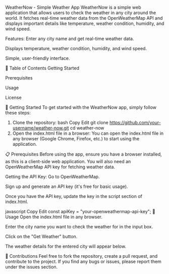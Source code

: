WeatherNow - Simple Weather App
WeatherNow is a simple web application that allows users to check the weather in any city around the world. It fetches real-time weather data from the OpenWeatherMap API and displays important details like temperature, weather condition, humidity, and wind speed.

Features:
Enter any city name and get real-time weather data.

Displays temperature, weather condition, humidity, and wind speed.

Simple, user-friendly interface.

📝 Table of Contents
Getting Started

Prerequisites

Usage

License

🏁 Getting Started
To get started with the WeatherNow app, simply follow these steps:

1. Clone the repository:
bash
Copy
Edit
git clone https://github.com/your-username/weather-now.git
cd weather-now
2. Open the index.html file in a browser:
You can open the index.html file in any browser (Google Chrome, Firefox, etc.) to start using the application.

📋 Prerequisites
Before using the app, ensure you have a browser installed, as this is a client-side web application. You will also need an OpenWeatherMap API key for fetching weather data.

Getting the API Key:
Go to OpenWeatherMap.

Sign up and generate an API key (it's free for basic usage).

Once you have the API key, update the key in the script section of index.html.

javascript
Copy
Edit
const apiKey = "your-openweathermap-api-key"; 
🚀 Usage
Open the index.html file in any browser.

Enter the city name you want to check the weather for in the input box.

Click on the "Get Weather" button.

The weather details for the entered city will appear below.

🤝 Contributions
Feel free to fork the repository, create a pull request, and contribute to the project. If you find any bugs or issues, please report them under the issues section.
